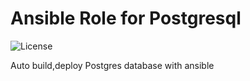 # Ansible Role for Postgresql
![License](https://img.shields.io/github/license/mach1el/ansible-role-postgresql?color=orange&style=plastic)

Auto build,deploy Postgres database with ansible
